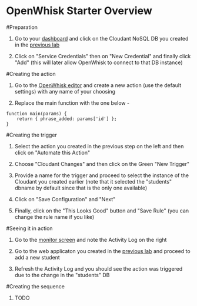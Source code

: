 # OpenWhisk Starter Overview

#Preparation

1. Go to your [dashboard](https://console.ng.bluemix.net/dashboard/services) and click on the Cloudant NoSQL DB you created in the [previous lab](https://github.com/amirkeren/bluemix-lab1)

2. Click on "Service Credentials" then on "New Credential" and finally click "Add" (this will later allow OpenWhisk to connect to that DB instance)

#Creating the action

1. Go to the [OpenWhisk editor](https://console.ng.bluemix.net/openwhisk/editor) and create a new action (use the default settings) with any name of your choosing

2. Replace the main function with the one below -

```
function main(params) {
	return { phrase_added: params['id'] };
}
```

#Creating the trigger

1. Select the action you created in the previous step on the left and then click on "Automate this Action"

2. Choose "Cloudant Changes" and then click on the Green "New Trigger"

3. Provide a name for the trigger and proceed to select the instance of the Cloudant you created earlier (note that it selected the "students" dbname by default since that is the only one available)

4. Click on "Save Configuration" and "Next"

5. Finally, click on the "This Looks Good" button and "Save Rule" (you can change the rule name if you like)

#Seeing it in action

1. Go to the [monitor screen](https://console.ng.bluemix.net/openwhisk/dashboard) and note the Activity Log on the right

2. Go to the web applicaton you created in the [previous lab](https://github.com/amirkeren/bluemix-lab1) and proceed to add a new student

3. Refresh the Activity Log and you should see the action was triggered due to the change in the "students" DB

#Creating the sequence

1. TODO
